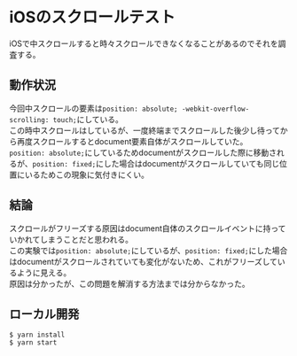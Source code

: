 # iOSのスクロールテスト
iOSで中スクロールすると時々スクロールできなくなることがあるのでそれを調査する。  

## 動作状況
今回中スクロールの要素は`position: absolute; -webkit-overflow-scrolling: touch;`にしている。  
この時中スクロールはしているが、一度終端までスクロールした後少し待ってから再度スクロールするとdocument要素自体がスクロールしていた。  
`position: absolute;`にしているためdocumentがスクロールした際に移動されるが、`position: fixed;`にした場合はdocumentがスクロールしていても同じ位置にいるためこの現象に気付きにくい。

## 結論
スクロールがフリーズする原因はdocument自体のスクロールイベントに持っていかれてしまうことだと思われる。  
この実験では`position: absolute;`にしているが、`position: fixed;`にした場合はdocumentがスクロールされていても変化がないため、これがフリーズしているように見える。  
原因は分かったが、この問題を解消する方法までは分からなかった。

## ローカル開発
```
$ yarn install
$ yarn start
```
